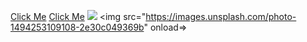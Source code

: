 <a href="test.com">Click Me</a>
<a href="javascript">Click Me</a>
<img src=x>
<img src="https://images.unsplash.com/photo-1494253109108-2e30c049369b" onload=>

